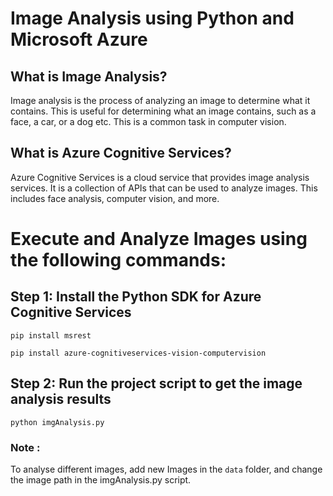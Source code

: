 # Image Analysis using Python and Microsoft Azure

## What is Image Analysis?
Image analysis is the process of analyzing an image to determine what it contains.
This is useful for determining what an image contains, such as a face, a car, or a dog etc. This is a common task in computer vision. 

## What is Azure Cognitive Services?
Azure Cognitive Services is a cloud service that provides image analysis services.
It is a collection of APIs that can be used to analyze images. This includes face analysis, computer vision, and more.

# Execute and Analyze Images using the following commands:
## Step 1: Install the Python SDK for Azure Cognitive Services
```
pip install msrest
```
```
pip install azure-cognitiveservices-vision-computervision
```

## Step 2: Run the project script to get the image analysis results
```
python imgAnalysis.py
```

### Note :
To analyse different images, add new Images in the `data` folder, and change the image path in the imgAnalysis.py script.